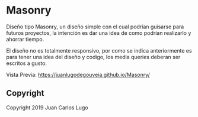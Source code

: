 # Masonry

Diseño tipo Masonry, un diseño simple con el cual podrían guisarse para futuros proyectos, la intención es dar una idea de como podrían realizarlo y ahorrar tiempo.

El diseño no es totalmente responsivo, por como se indica anteriormente es para tener una idea del diseño y codigo, los media queries deberan ser escritos a gusto.

Vista Previa: https://juanlugodegouveia.github.io/Masonry/

## Copyright

Copyright 2019 Juan Carlos Lugo
